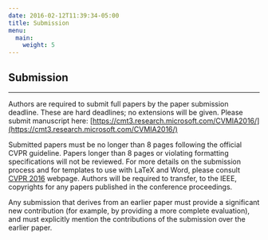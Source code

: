 ```yaml
---
date: 2016-02-12T11:39:34-05:00
title: Submission
menu:
  main:
    weight: 5
---
```

## Submission
-------------

Authors are required to submit full papers by the paper submission deadline. These are 
hard deadlines; no extensions will be given. Please submit manuscript here: 
[https://cmt3.research.microsoft.com/CVMIA2016/](https://cmt3.research.microsoft.com/CVMIA2016/) 

Submitted papers must be no longer than 8 pages following the official CVPR guideline. 
Papers longer than 8 pages or violating formatting specifications will not be reviewed. For 
more details on the submission process and for templates to use with LaTeX and Word, 
please consult [CVPR 2016]( http://cvpr2016.thecvf.com/submission/main_conference/author_guidelines) webpage. Authors will be required to transfer, to the IEEE, 
copyrights for any papers published in the conference proceedings. 

Any submission that derives from an earlier paper must provide a significant new 
contribution (for example, by providing a more complete evaluation), and must explicitly 
mention the contributions of the submission over the earlier paper. 
